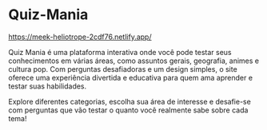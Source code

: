 ﻿# Quiz-Mania
 
 https://meek-heliotrope-2cdf76.netlify.app/

 Quiz Mania é uma plataforma interativa onde você pode testar seus conhecimentos em várias áreas, como assuntos gerais, geografia, animes e cultura pop. Com perguntas desafiadoras e um design simples, o site oferece uma experiência divertida e educativa para quem ama aprender e testar suas habilidades.

Explore diferentes categorias, escolha sua área de interesse e desafie-se com perguntas que vão testar o quanto você realmente sabe sobre cada tema!



